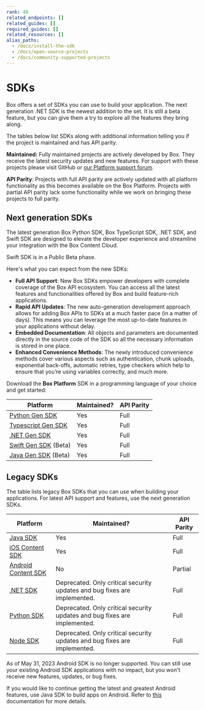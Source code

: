 ```yaml
---
rank: 40
related_endpoints: []
related_guides: []
required_guides: []
related_resources: []
alias_paths:
  - /docs/install-the-sdk
  - /docs/open-source-projects
  - /docs/community-supported-projects
---
```


# SDKs

Box offers a set of SDKs
you can use to build your application.
The next generation .NET SDK is the
newest addition to the set.
It is still a beta feature, but you can
give them a try to explore all the
features they bring along.

<Message type='notice'>
The tables below list SDKs along with additional information
telling you if the project is maintained and has API
parity.

**Maintained:** Fully maintained projects are actively developed by Box. They
receive the latest security updates and new features. For support with these
projects please visit GitHub or [our Platform support forum][forum].

**API Parity**: Projects with full API parity are actively updated with all
platform functionality as this becomes available on the Box Platform. Projects
with partial API parity lack some functionality while we work on bringing
these projects to full parity.
</Message>

## Next generation SDKs

The latest generation Box Python SDK, Box TypeScript
SDK, .NET SDK, and Swift SDK are designed to elevate the developer
experience and streamline your integration
with the Box Content Cloud.

<Message type='notice'>
Swift SDK is in a Public Beta phase.
</Message>

Here's what you can expect from the new SDKs:

- **Full API Support**: New Box SDKs empower developers with complete coverage of the Box API ecosystem. You can access all the latest features and functionalities offered by Box and build feature-rich applications.
- **Rapid API Updates**: The new auto-generation development approach allows for adding Box APIs to SDKs at a much faster pace (in a matter of days). This means you can leverage the most up-to-date features in your applications without delay.
- **Embedded Documentation**: All objects and parameters are documented directly in the source code of the SDK so all the necessary information is stored in one place.
- **Enhanced Convenience Methods**: The newly introduced convenience methods cover various aspects such as authentication, chunk uploads, exponential back-offs, automatic retries, type checkers which help to ensure that you’re using variables correctly, and much more.

Download the **Box Platform** SDK in a programming language of your choice and get started:

| Platform                            | Maintained? | API Parity |
| ----------------------------------- | ----------- | ---------- |
| [Python Gen SDK][pythongensdk]      |     Yes     |    Full    |
| [Typescript Gen SDK][tsgensdk]      |     Yes     |    Full    |
| [.NET Gen SDK][dotnetgensdk]        |     Yes     |    Full    |
| [Swift Gen SDK][swiftgensdk] (Beta) |     Yes     |    Full    |
| [Java Gen SDK][javagensdk] (Beta)   |     Yes     |    Full    |

## Legacy SDKs

The table lists legacy Box SDKs that you can use when building your
applications. For latest API support and features, use the next
generation SDKs.

| Platform   |  Maintained?  | API Parity |
| --- | ------- |-------- |
| [Java SDK][javasdk]   | Yes |    Full    |
| [iOS Content SDK][iossdk]   |   Yes    |    Full    |
| [Android Content SDK][androidsdk] |   No   |  Partial   |
| [.NET SDK][dotnetsdk]             | Deprecated. Only critical security updates and bug fixes are implemented.            |    Full    |
| [Python SDK][pythonsdk]           | Deprecated. Only critical security updates and bug fixes are implemented.            |    Full    |
| [Node SDK][nodesdk]               | Deprecated. Only critical security updates and bug fixes are implemented.            |    Full    |

<Message type='warning'>
As of May 31, 2023 Android SDK is no
longer supported. You can still
use your existing Android SDK applications
with no impact, but you won't receive new features,
updates, or bug fixes.

If you would like to continue getting the
latest and greatest Android features, use Java SDK to
build apps on Android.
Refer to [this][android-docs] documentation for more details.
</Message>

<!-- i18n-enable localize-links -->

[javasdk]: https://github.com/box/box-java-sdk
[dotnetsdk]: https://github.com/box/box-windows-sdk-v2
[pythonsdk]: https://github.com/box/box-python-sdk
[nodesdk]: https://github.com/box/box-node-sdk
[iossdk]: https://github.com/box/box-ios-sdk
[androidsdk]: https://github.com/box/box-android-sdk
[pythongensdk]: https://github.com/box/box-python-sdk-gen
[tsgensdk]: https://github.com/box/box-typescript-sdk-gen
[dotnetgensdk]: https://github.com/box/box-dotnet-sdk-gen
[swiftgensdk]: https://github.com/box/box-swift-sdk-gen
[javagensdk]: https://github.com/box/box-java-sdk-gen
[android-docs]: https://github.com/box/box-java-sdk/blob/main/doc/android.md
[forum]: https://support.box.com/hc/en-us/community/topics/360001932973-Platform-and-Developer-Forum

<!-- i18n-disable localize-links -->
